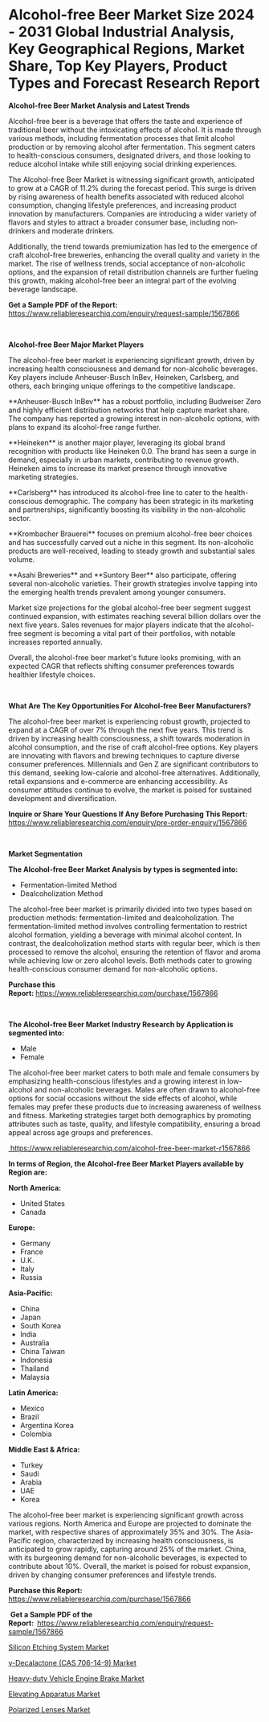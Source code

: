 <p><h1>Alcohol-free Beer Market Size 2024 - 2031 Global Industrial Analysis, Key Geographical Regions, Market Share, Top Key Players, Product Types and Forecast Research Report</h1></p><p><strong>Alcohol-free Beer Market Analysis and Latest Trends</strong></p>
<p><p>Alcohol-free beer is a beverage that offers the taste and experience of traditional beer without the intoxicating effects of alcohol. It is made through various methods, including fermentation processes that limit alcohol production or by removing alcohol after fermentation. This segment caters to health-conscious consumers, designated drivers, and those looking to reduce alcohol intake while still enjoying social drinking experiences.</p><p>The Alcohol-free Beer Market is witnessing significant growth, anticipated to grow at a CAGR of 11.2% during the forecast period. This surge is driven by rising awareness of health benefits associated with reduced alcohol consumption, changing lifestyle preferences, and increasing product innovation by manufacturers. Companies are introducing a wider variety of flavors and styles to attract a broader consumer base, including non-drinkers and moderate drinkers. </p><p>Additionally, the trend towards premiumization has led to the emergence of craft alcohol-free breweries, enhancing the overall quality and variety in the market. The rise of wellness trends, social acceptance of non-alcoholic options, and the expansion of retail distribution channels are further fueling this growth, making alcohol-free beer an integral part of the evolving beverage landscape.</p></p>
<p><strong>Get a Sample PDF of the Report:&nbsp;</strong> <a href="https://www.reliableresearchiq.com/enquiry/request-sample/1567866">https://www.reliableresearchiq.com/enquiry/request-sample/1567866</a></p>
<p>&nbsp;</p>
<p><strong>Alcohol-free Beer Major Market Players</strong></p>
<p><p>The alcohol-free beer market is experiencing significant growth, driven by increasing health consciousness and demand for non-alcoholic beverages. Key players include Anheuser-Busch InBev, Heineken, Carlsberg, and others, each bringing unique offerings to the competitive landscape.</p><p>**Anheuser-Busch InBev** has a robust portfolio, including Budweiser Zero and highly efficient distribution networks that help capture market share. The company has reported a growing interest in non-alcoholic options, with plans to expand its alcohol-free range further.</p><p>**Heineken** is another major player, leveraging its global brand recognition with products like Heineken 0.0. The brand has seen a surge in demand, especially in urban markets, contributing to revenue growth. Heineken aims to increase its market presence through innovative marketing strategies.</p><p>**Carlsberg** has introduced its alcohol-free line to cater to the health-conscious demographic. The company has been strategic in its marketing and partnerships, significantly boosting its visibility in the non-alcoholic sector.</p><p>**Krombacher Brauerei** focuses on premium alcohol-free beer choices and has successfully carved out a niche in this segment. Its non-alcoholic products are well-received, leading to steady growth and substantial sales volume.</p><p>**Asahi Breweries** and **Suntory Beer** also participate, offering several non-alcoholic varieties. Their growth strategies involve tapping into the emerging health trends prevalent among younger consumers.</p><p>Market size projections for the global alcohol-free beer segment suggest continued expansion, with estimates reaching several billion dollars over the next five years. Sales revenues for major players indicate that the alcohol-free segment is becoming a vital part of their portfolios, with notable increases reported annually.</p><p>Overall, the alcohol-free beer market's future looks promising, with an expected CAGR that reflects shifting consumer preferences towards healthier lifestyle choices.</p></p>
<p>&nbsp;</p>
<p><strong>What Are The Key Opportunities For Alcohol-free Beer Manufacturers?</strong></p>
<p><p>The alcohol-free beer market is experiencing robust growth, projected to expand at a CAGR of over 7% through the next five years. This trend is driven by increasing health consciousness, a shift towards moderation in alcohol consumption, and the rise of craft alcohol-free options. Key players are innovating with flavors and brewing techniques to capture diverse consumer preferences. Millennials and Gen Z are significant contributors to this demand, seeking low-calorie and alcohol-free alternatives. Additionally, retail expansions and e-commerce are enhancing accessibility. As consumer attitudes continue to evolve, the market is poised for sustained development and diversification.</p></p>
<p><strong>Inquire or Share Your Questions If Any Before Purchasing This Report:</strong> <a href="https://www.reliableresearchiq.com/enquiry/pre-order-enquiry/1567866">https://www.reliableresearchiq.com/enquiry/pre-order-enquiry/1567866</a></p>
<p>&nbsp;</p>
<p><strong>Market Segmentation</strong></p>
<p><strong>The Alcohol-free Beer Market Analysis by types is segmented into:</strong></p>
<p><ul><li>Fermentation-limited Method</li><li>Dealcoholization Method</li></ul></p>
<p><p>The alcohol-free beer market is primarily divided into two types based on production methods: fermentation-limited and dealcoholization. The fermentation-limited method involves controlling fermentation to restrict alcohol formation, yielding a beverage with minimal alcohol content. In contrast, the dealcoholization method starts with regular beer, which is then processed to remove the alcohol, ensuring the retention of flavor and aroma while achieving low or zero alcohol levels. Both methods cater to growing health-conscious consumer demand for non-alcoholic options.</p></p>
<p><strong>Purchase this Report:&nbsp;</strong><a href="https://www.reliableresearchiq.com/purchase/1567866">https://www.reliableresearchiq.com/purchase/1567866</a></p>
<p>&nbsp;</p>
<p><strong>The Alcohol-free Beer Market Industry Research by Application is segmented into:</strong></p>
<p><ul><li>Male</li><li>Female</li></ul></p>
<p><p>The alcohol-free beer market caters to both male and female consumers by emphasizing health-conscious lifestyles and a growing interest in low-alcohol and non-alcoholic beverages. Males are often drawn to alcohol-free options for social occasions without the side effects of alcohol, while females may prefer these products due to increasing awareness of wellness and fitness. Marketing strategies target both demographics by promoting attributes such as taste, quality, and lifestyle compatibility, ensuring a broad appeal across age groups and preferences.</p></p>
<p><a href="https://www.reliableresearchiq.com/alcohol-free-beer-market-r1567866">&nbsp;https://www.reliableresearchiq.com/alcohol-free-beer-market-r1567866</a></p>
<p><strong>In terms of Region, the Alcohol-free Beer Market Players available by Region are:</strong></p>
<p>
    <p> <strong> North America: </strong>
        <ul>
            <li>United States</li>
            <li>Canada</li>
        </ul>
        </p> 
    <p> <strong> Europe: </strong>
        <ul>
            <li>Germany</li>
            <li>France</li>
            <li>U.K.</li>
            <li>Italy</li>
            <li>Russia</li>
        </ul>
        </p> 
    <p> <strong> Asia-Pacific: </strong>
        <ul>
            <li>China</li>
            <li>Japan</li>
            <li>South Korea</li>
            <li>India</li>
            <li>Australia</li>
            <li>China Taiwan</li>
            <li>Indonesia</li>
            <li>Thailand</li>
            <li>Malaysia</li>
        </ul>
        </p> 
    <p> <strong> Latin America: </strong>
        <ul>
            <li>Mexico</li>
            <li>Brazil</li>
            <li>Argentina Korea</li>
            <li>Colombia</li>
        </ul>
        </p> 
    <p> <strong> Middle East & Africa: </strong>
        <ul>
            <li>Turkey</li>
            <li>Saudi</li>
            <li>Arabia</li>
            <li>UAE</li>
            <li>Korea</li>
        </ul>
    </p>
    </p>
<p><p>The alcohol-free beer market is experiencing significant growth across various regions. North America and Europe are projected to dominate the market, with respective shares of approximately 35% and 30%. The Asia-Pacific region, characterized by increasing health consciousness, is anticipated to grow rapidly, capturing around 25% of the market. China, with its burgeoning demand for non-alcoholic beverages, is expected to contribute about 10%. Overall, the market is poised for robust expansion, driven by changing consumer preferences and lifestyle trends.</p></p>
<p><strong>Purchase this Report: </strong><a href="https://www.reliableresearchiq.com/purchase/1567866">https://www.reliableresearchiq.com/purchase/1567866</a></p>
<p>&nbsp;<strong>Get a Sample PDF of the Report:&nbsp;&nbsp;</strong><a href="https://www.reliableresearchiq.com/enquiry/request-sample/1567866">https://www.reliableresearchiq.com/enquiry/request-sample/1567866</a></p>
<p><strong></strong></p>
<p><p><a href="https://issuu.com/reportprime-2/docs/silicon-etching-system-market-size-_49cf9678d27ee8">Silicon Etching System Market</a></p><p><a href="https://medium.com/@mujgankortalih/the-role-of-%CE%B3-decalactone-cas-706-14-9-market-applications-personal-care-pharmaceutical-food-ffdab0262a98?postPublishedType=repub">γ-Decalactone (CAS 706-14-9) Market</a></p><p><a href="https://issuu.com/reportprime-2/docs/heavy-duty-vehicle-engine-brake-mar_5db85de6735120">Heavy-duty Vehicle Engine Brake Market</a></p><p><a href="https://github.com/jeffreybishop26/Market-Research-Report-List-1/blob/main/elevating-apparatus-market.md">Elevating Apparatus Market</a></p><p><a href="https://www.linkedin.com/pulse/polarized-lenses-market-global-insights-regional-analysis-2024-2031-vmr9e?trackingId=PieqI0KYTiWZcl61JDK3lw%3D%3D">Polarized Lenses Market</a></p></p>